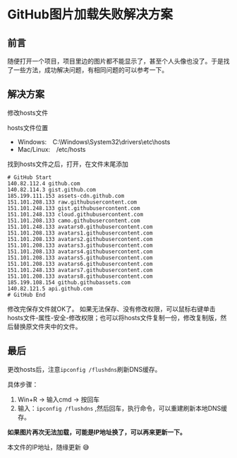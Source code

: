 # GitHub图片加载失败解决方案

## 前言
随便打开一个项目，项目里边的图片都不能显示了，甚至个人头像也没了。于是找了一些方法，成功解决问题，有相同问题的可以参考一下。

## 解决方案
修改hosts文件

hosts文件位置

- Windows:&emsp;C:\Windows\System32\drivers\etc\hosts
- Mac/Linux:&emsp;/etc/hosts


找到hosts文件之后，打开，在文件末尾添加

```
# GitHub Start 
140.82.112.4 github.com
140.82.114.3 gist.github.com
185.199.111.153 assets-cdn.github.com
151.101.208.133 raw.githubusercontent.com
151.101.248.133 gist.githubusercontent.com
151.101.248.133 cloud.githubusercontent.com
151.101.208.133 camo.githubusercontent.com
151.101.248.133 avatars0.githubusercontent.com
151.101.208.133 avatars1.githubusercontent.com
151.101.208.133 avatars2.githubusercontent.com
151.101.208.133 avatars3.githubusercontent.com
151.101.208.133 avatars4.githubusercontent.com
151.101.208.133 avatars5.githubusercontent.com
151.101.208.133 avatars6.githubusercontent.com
151.101.248.133 avatars7.githubusercontent.com
151.101.208.133 avatars8.githubusercontent.com
185.199.108.154 github.githubassets.com
140.82.121.5 api.github.com
# GitHub End 
```
修改完保存文件就OK了。
如果无法保存、没有修改权限，可以鼠标右键单击hosts文件-属性-安全-修改权限；也可以将hosts文件复制一份，修改复制版，然后替换原文件夹中的文件。

## 最后
更改hosts后，注意`ipconfig /flushdns`刷新DNS缓存。

具体步骤：
1. Win+R -> 输入cmd -> 按回车
2. 输入：`ipconfig /flushdns` ,然后回车，执行命令，可以重建刷新本地DNS缓存。

**如果图片再次无法加载，可能是IP地址换了，可以再来更新一下。**

本文件的IP地址，随缘更新 :sweat_smile:


